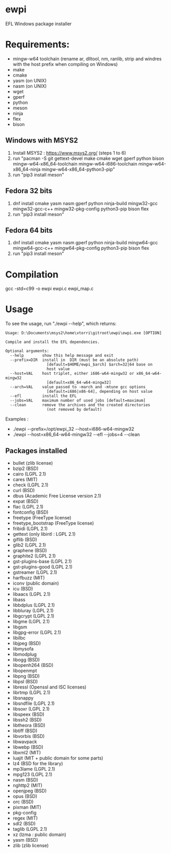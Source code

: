 # ewpi
EFL Windows package installer

# Requirements:
 * mingw-w64 toolchain (rename ar, dlltool, nm, ranlib, strip and windres with the host prefix when compiling on Windows)
 * make
 * cmake
 * yasm (on UNIX)
 * nasm (on UNIX)
 * wget
 * gperf
 * python
 * meson
 * ninja
 * flex
 * bison

## Windows with MSYS2

1. Install MSYS2 : https://www.msys2.org/ (steps 1 to 6)
2. run "pacman -S git gettext-devel make cmake wget gperf python bison mingw-w64-x86_64-toolchain mingw-w64-i686-toolchain mingw-w64-x86_64-ninja mingw-w64-x86_64-python3-pip"
3. run "pip3 install meson"

## Fedora 32 bits

1. dnf install cmake yasm nasm gperf python ninja-build mingw32-gcc mingw32-gcc-c++ mingw32-pkg-config python3-pip bison flex
2. run "pip3 install meson"

## Fedora 64 bits

1. dnf install cmake yasm nasm gperf python ninja-build mingw64-gcc mingw64-gcc-c++ mingw64-pkg-config python3-pip bison flex
2. run "pip3 install meson"

# Compilation

gcc -std=c99 -o ewpi ewpi.c ewpi_map.c

# Usage

To see the usage, run "./ewpi --help", which returns:
```
Usage: D:\Documents\msys2\home\vtorri\gitroot\ewpi\ewpi.exe [OPTION]

Compile and install the EFL dependencies.

Optional arguments:
  --help        show this help message and exit
  --prefix=DIR  install in  DIR (must be an absolute path)
                  [default=$HOME/ewpi_$arch] $arch=32|64 base on
                  host value
  --host=VAL    host triplet, either i686-w64-mingw32 or x86_64-w64-mingw32
                  [default=x86_64-w64-mingw32]
  --arch=VAL    value passed to -march and -mtune gcc options
                  [default=i686|x86-64], depending on host value
  --efl         install the EFL
  --jobs=VAL    maximum number of used jobs [default=maximum]
  --clean       remove the archives and the created directories
                  (not removed by default)
```
Examples :

 * ./ewpi --prefix=/opt/ewpi_32 --host=i686-w64-mingw32
 * ./ewpi --host=x86_64-w64-mingw32 --efl --jobs=4 --clean

## Packages installed

 * bullet (zlib license)
 * bzip2 (BSD)
 * cairo (LGPL 2.1)
 * cares (MIT)
 * check (LGPL 2.1)
 * curl (BSD)
 * dbus (Academic Free License version 2.1)
 * expat (BSD)
 * flac (LGPL 2.1)
 * fontconfig (BSD)
 * freetype (FreeType license)
 * freetype_bootstrap (FreeType license)
 * fribidi (LGPL 2.1)
 * gettext (only libintl : LGPL 2.1)
 * giflib (BSD)
 * glib2 (LGPL 2.1)
 * graphene (BSD)
 * graphite2 (LGPL 2.1)
 * gst-plugins-base (LGPL 2.1)
 * gst-plugins-good (LGPL 2.1)
 * gstreamer (LGPL 2.1)
 * harfbuzz (MIT)
 * iconv (public domain)
 * icu (BSD)
 * libaacs (LGPL 2.1)
 * libass
 * libbdplus (LGPL 2.1)
 * libbluray (LGPL 2.1)
 * libgcrypt (LGPL 2.1)
 * libgme (LGPL 2.1)
 * libgsm
 * libgpg-error (LGPL 2.1)
 * libilbc
 * libjpeg (BSD)
 * libmysofa
 * libmodplug
 * libogg (BSD)
 * libopenh264 (BSD)
 * libopenmpt
 * libpng (BSD)
 * libpsl (BSD)
 * libressl (Openssl and ISC licenses)
 * librtmp (LGPL 2.1)
 * libsnappy
 * libsndfile (LGPL 2.1)
 * libsoxr (LGPL 2.1)
 * libspeex (BSD)
 * libssh2 (BSD)
 * libtheora (BSD)
 * libtiff (BSD)
 * libvorbis (BSD)
 * libwavpack
 * libwebp (BSD)
 * libxml2 (MIT)
 * luajit (MIT + public domain for some parts)
 * lz4 (BSD for the library)
 * mp3lame (LGPL 2.1)
 * mpg123 (LGPL 2.1)
 * nasm (BSD)
 * nghttp2 (MIT)
 * openjpeg (BSD)
 * opus (BSD)
 * orc (BSD)
 * pixman (MIT)
 * pkg-config
 * regex (MIT)
 * sdl2 (BSD)
 * taglib (LGPL 2.1)
 * xz (lzma : public domain)
 * yasm (BSD)
 * zlib (zlib license)
